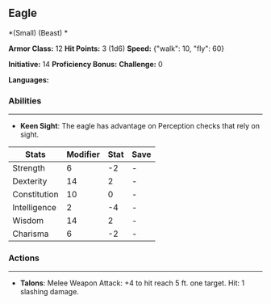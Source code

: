 ## Eagle
*(Small) (Beast) *

**Armor Class:** 12
**Hit Points:** 3 (1d6)
**Speed:** {"walk": 10, "fly": 60}

**Initiative:** 14
**Proficiency Bonus:**
**Challenge:** 0

**Languages:** 

### Abilities
 --- 
- **Keen Sight**: The eagle has advantage on Perception checks that rely on sight.



| Stats | Modifier | Stat | Save
| ---- | ---- | ---- | ---- |
| Strength | 6 | -2 | - |
| Dexterity | 14 | 2 | - |
| Constitution | 10 | 0 | - |
| Intelligence | 2 | -4 | - |
| Wisdom | 14 | 2 | - |
| Charisma | 6 | -2 | - |

### Actions
 --- 
- **Talons**: Melee Weapon Attack: +4 to hit  reach 5 ft.  one target. Hit: 1 slashing damage.

